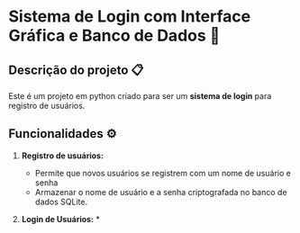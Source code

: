 # Sistema de Login com Interface Gráfica e Banco de Dados 🤖

## Descrição do projeto 📋

Este é um projeto em python criado para ser um **sistema de login** para registro de usuários.

## Funcionalidades ⚙️

1. **Registro de usuários:**
   * Permite que novos usuários se registrem com um nome de usuário e senha
   * Armazenar o nome de usuário e a senha criptografada no banco de dados
     SQLite.

2. **Login de Usuários:**
   * 
